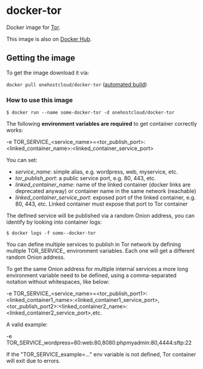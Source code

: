 # docker-tor

Docker image for [Tor].

This image is also on [Docker Hub].

## Getting the image

To get the image download it via:

`docker pull onehostcloud/docker-tor` ([automated build][Docker Hub])

[Tor]: https://www.torproject.org/
[Docker Hub]: https://hub.docker.com/r/onehostcloud/docker-tor/

### How to use this image

`$ docker run --name some-docker-tor -d onehostcloud/docker-tor`

The following **environment variables are required** to get container correctly works:

-e TOR_SERVICE_<service_name>=<tor_publish_port>:<linked_container_name>:<linked_container_service_port>

You can set:
- *service_name*: simple alias, e.g. wordpress, web, myservice, etc.
- *tor_publish_port*: a public service port, e.g. 80, 443, etc.
- *linked_container_name*: name of the linked container (docker links are deprecated anyway) or container name in the same network (reachable)
- *linked_container_service_port*: exposed port of the linked container, e.g. 80, 443, etc. Linked container must expose that port to Tor container

The defined service will be published via a random Onion address, you can identify by looking into container logs:

`$ docker logs -f some--docker-tor`

You can define multiple services to publish in Tor network by defining multiple TOR_SERVICE_<exampleX> environment variables. Each one will get a different random Onion address.

To get the same Onion address for multiple internal services a more long environment variable need to be defined, using a comma-separated notation without whitespaces, like below:

-e TOR_SERVICE_<service_name>=<tor_publish_port1>:<linked_container1_name>:<linked_container1_service_port>,<tor_publish_port2>:<linked_container2_name>:<linked_container2_service_port>,etc.

A valid example:

-e TOR_SERVICE_wordpress=80:web:80,8080:phpmyadmin:80,4444:sftp:22

If the "TOR_SERVICE_example=..." env variable is not defined, Tor container will exit due to errors.

